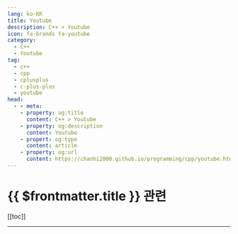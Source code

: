 ```yaml
---
lang: ko-KR
title: Youtube
description: C++ > Youtube
icon: fa-brands fa-youtube
category:
  - C++
  - Youtube
tag: 
  - c++
  - cpp
  - cplusplus
  - c-plus-plus
  - youtube
head: 
  - - meta:
    - property: og:title
      content: C++ > Youtube
    - property: og:description
      content: Youtube
    - propert: og:type
      content: article
    - property: og:url
      content: https://chanhi2000.github.io/programming/cpp/youtube.html
---
```


# {{ $frontmatter.title }} 관련

[[toc]]

---

<MyYouTubeItems jsonName="yu-CppCon" /><!-- CppCon -->
<MyYouTubeItems jsonName="yu-cppweekly" /><!-- C++ Weekly With Jason Turner -->
<MyYouTubeItems jsonName="yu-Goodgis" /><!-- Goodgis -->
<MyYouTubeItems jsonName="yu-code_report" /><!-- code_report -->
<MyYouTubeItems jsonName="yu-DavesGarage" /><!-- Dave's Garage -->
<MyYouTubeItems jsonName="yu-LowLevelLearning" /><!-- Low Level Learning -->
<MyYouTubeItems jsonName="yu-nathanbaggs" /><!-- Nathan Baggs -->
<MyYouTubeItems jsonName="yu-AssortRockGameAcademy" /><!-- 어소트락 게임아카데미 -->
<MyYouTubeItems jsonName="yu-TheCherno" /><!-- The Cherno -->
<MyYouTubeItems jsonName="yu-javidx9" /><!-- javidx9 -->
<MyYouTubeItems jsonName="yu-LaurieWired" /><!-- LaurieWired -->
<MyYouTubeItems jsonName="yu-kodejun" /><!-- KodeJUN -->
<MyYouTubeItems jsonName="yu-CppOnline" /><!-- C++Online -->
<MyYouTubeItems jsonName="yu-BoostCon" /><!-- CppNow -->
<MyYouTubeItems jsonName="yu-KeaSigmaDelta" /><!-- Kea Sigma Delta -->
<MyYouTubeItems jsonName="yu-TheBuilder" /><!-- The Builder -->
<MyYouTubeItems jsonName="yu-cpponsea2834" /><!-- cpponsea -->
<MyYouTubeItems jsonName="yu-blackedoutk" /><!-- blackedout01 -->
<MyYouTubeItems jsonName="yu-tokyospliff" /><!-- tokyospliff -->
<MyYouTubeItems jsonName="yu-javidx9" /><!-- javidx9 -->
<MyYouTubeItems jsonName="yu-POCUKorea" /><!-- POCU 코리아 -->
<MyYouTubeItems jsonName="yu-Tariq10x" /><!-- Tariq10x -->
<MyYouTubeItems jsonName="yu-sudolovemebaby" /><!-- sudo love me baby -->
<MyYouTubeItems jsonName="yu-lowlevelgamedev9330" /><!-- Low Level Game Dev -->
<MyYouTubeItems jsonName="yu-MikeShah" /><!-- Mike Shah -->
<MyYouTubeItems jsonName="yu-tamta_asatiani" /><!-- Tamta Asatiani -->
<MyYouTubeItems jsonName="yu-Cakez77" /><!-- Cakez -->
<MyYouTubeItems jsonName="yu-leveragewally" /><!-- 월리의 노코드 실험실 -->
<MyYouTubeItems jsonName="yu-cheesed_up" /><!-- Cheesed Up -->

<TagLinks />